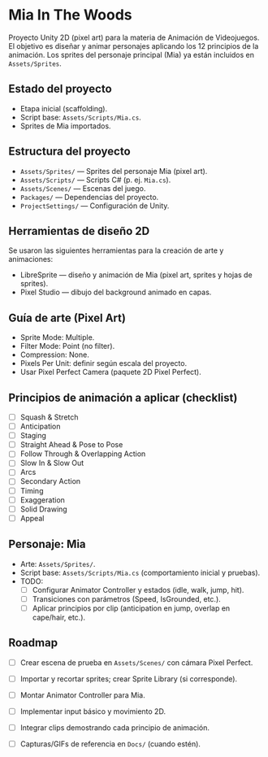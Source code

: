 # Mia In The Woods

Proyecto Unity 2D (pixel art) para la materia de Animación de Videojuegos. El objetivo es diseñar y animar personajes aplicando los 12 principios de la animación. Los sprites del personaje principal (Mia) ya están incluidos en `Assets/Sprites`.

## Estado del proyecto
- Etapa inicial (scaffolding).
- Script base: `Assets/Scripts/Mia.cs`.
- Sprites de Mia importados.



## Estructura del proyecto
- `Assets/Sprites/` — Sprites del personaje Mia (pixel art).
- `Assets/Scripts/` — Scripts C# (p. ej. `Mia.cs`).
- `Assets/Scenes/` — Escenas del juego.
- `Packages/` — Dependencias del proyecto.
- `ProjectSettings/` — Configuración de Unity.

## Herramientas de diseño 2D

Se usaron las siguientes herramientas para la creación de arte y animaciones:

- LibreSprite — diseño y animación de Mia (pixel art, sprites y hojas de sprites).
- Pixel Studio — dibujo del background animado en capas.

## Guía de arte (Pixel Art)
- Sprite Mode: Multiple.
- Filter Mode: Point (no filter).
- Compression: None.
- Pixels Per Unit: definir según escala del proyecto.
- Usar Pixel Perfect Camera (paquete 2D Pixel Perfect).

## Principios de animación a aplicar (checklist)
- [ ] Squash & Stretch
- [ ] Anticipation
- [ ] Staging
- [ ] Straight Ahead & Pose to Pose
- [ ] Follow Through & Overlapping Action
- [ ] Slow In & Slow Out
- [ ] Arcs
- [ ] Secondary Action
- [ ] Timing
- [ ] Exaggeration
- [ ] Solid Drawing
- [ ] Appeal

## Personaje: Mia
- Arte: `Assets/Sprites/`.
- Script base: `Assets/Scripts/Mia.cs` (comportamiento inicial y pruebas).
- TODO:
  - [ ] Configurar Animator Controller y estados (idle, walk, jump, hit).
  - [ ] Transiciones con parámetros (Speed, IsGrounded, etc.).
  - [ ] Aplicar principios por clip (anticipation en jump, overlap en cape/hair, etc.).

## Roadmap
- [ ] Crear escena de prueba en `Assets/Scenes/` con cámara Pixel Perfect.
- [ ] Importar y recortar sprites; crear Sprite Library (si corresponde).
- [ ] Montar Animator Controller para Mia.
- [ ] Implementar input básico y movimiento 2D.
- [ ] Integrar clips demostrando cada principio de animación.
- [ ] Capturas/GIFs de referencia en `Docs/` (cuando estén).


